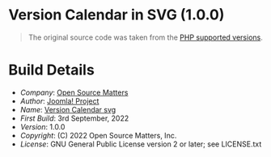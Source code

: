 # Version Calendar in SVG (1.0.0)

> The original source code was taken from the [PHP supported versions](https://github.com/php/web-php/blob/master/images/supported-versions.php).

# Build Details

+ *Company*: [Open Source Matters](http://www.joomla.org)
+ *Author*: [Joomla! Project](mailto:admin@joomla.org)
+ *Name*: [Version Calendar svg](http://www.joomla.org)
+ *First Build*: 3rd September, 2022
+ *Version*: 1.0.0
+ *Copyright*: (C) 2022 Open Source Matters, Inc.
+ *License*: GNU General Public License version 2 or later; see LICENSE.txt